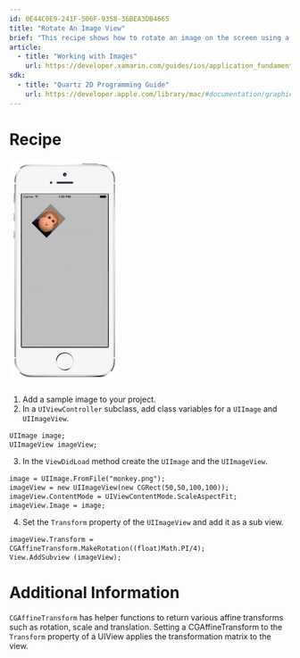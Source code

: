 ```yaml
---
id: 0E44C0E9-241F-506F-9358-36BEA3DB4665
title: "Rotate An Image View"
brief: "This recipe shows how to rotate an image on the screen using a UIImageView and a CGAffineTransform."
article:
  - title: "Working with Images" 
    url: https://developer.xamarin.com/guides/ios/application_fundamentals/working_with_images
sdk:
  - title: "Quartz 2D Programming Guide" 
    url: https://developer.apple.com/library/mac/#documentation/graphicsimaging/conceptual/drawingwithquartz2d/Introduction/Introduction.html
---
```


<a name="Recipe" class="injected"></a>


# Recipe

 [ ![](Images/RotateImage.png)](Images/RotateImage.png)

1.  Add a sample image to your project. 
2.  In a `UIViewController` subclass, add class variables for a `UIImage` and `UIImageView`.

  ```
  UIImage image;
  UIImageView imageView;
  ```

3. In the `ViewDidLoad` method create the `UIImage` and the `UIImageView`.

  ```
  image = UIImage.FromFile("monkey.png");
  imageView = new UIImageView(new CGRect(50,50,100,100));
  imageView.ContentMode = UIViewContentMode.ScaleAspectFit;
  imageView.Image = image;
  ```

4. Set the `Transform` property of the `UIImageView` and add it as a sub view.

  ```
  imageView.Transform = CGAffineTransform.MakeRotation((float)Math.PI/4);
  View.AddSubview (imageView);
  ```

 <a name="Additional_Information" class="injected"></a>


# Additional Information

`CGAffineTransform` has helper functions to return various affine
transforms such as rotation, scale and translation. Setting a CGAffineTransform
to the `Transform` property of a UIView applies the transformation matrix to the
view.

